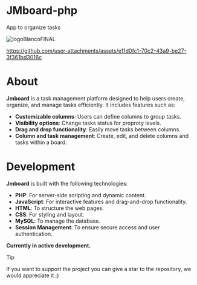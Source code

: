 # JMboard-php

App to organize tasks

![logoBlancoFINAL](https://github.com/user-attachments/assets/b7073ee0-54c9-44a3-bdb5-4a079825ce3a)

https://github.com/user-attachments/assets/e11d0fc1-70c2-43a9-be27-3f361bd3016c



# About

**Jmboard** is a task management platform designed to help users create, organize, and manage tasks efficiently. It includes features such as:

- **Customizable columns**: Users can define columns to group tasks.
- **Visibility options**: Change tasks status for proproty levels.
- **Drag and drop functionality**: Easily move tasks between columns.
- **Column and task management**: Create, edit, and delete columns and tasks within a board.

# Development

**Jmboard** is built with the following technologies:

- **PHP**: For server-side scripting and dynamic content.
- **JavaScript**: For interactive features and drag-and-drop functionality.
- **HTML**: To structure the web pages.
- **CSS**: For styling and layout.
- **MySQL**: To manage the database.
- **Session Management**: To ensure secure access and user authentication.


<strong> Currently in active development.</strong>

> [!TIP]  
> If you want to support the project you can give a star to the repository, we would appreciate it ;)


